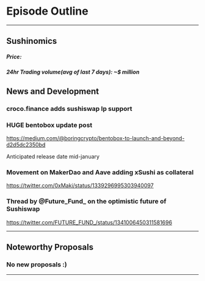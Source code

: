 #  Episode  Outline

* * *

## Sushinomics
##### Price: 
>


##### 24hr Trading volume(avg of last 7 days): ~$ million



## News and Development

### croco.finance adds sushiswap lp support


### HUGE bentobox update post
https://medium.com/@boringcrypto/bentobox-to-launch-and-beyond-d2d5dc2350bd 

Anticipated release date mid-january 


### Movement on MakerDao and Aave adding xSushi as collateral 
https://twitter.com/0xMaki/status/1339296995303940097


### Thread by @Future_Fund_ on the optimistic future of Sushiswap
https://twitter.com/FUTURE_FUND_/status/1341006450311581696



* * *

## Noteworthy Proposals

### No new proposals :) 
***

